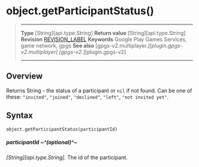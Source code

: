 # object.getParticipantStatus()

> --------------------- ------------------------------------------------------------------------------------------
> __Type__              [String][api.type.String]
> __Return value__      [String][api.type.String]
> __Revision__          [REVISION_LABEL](REVISION_URL)
> __Keywords__          Google Play Games Services, game network, gpgs
> __See also__          [gpgs-v2.multiplayer.*][plugin.gpgs-v2.multiplayer]
>                       [gpgs-v2.*][plugin.gpgs-v2]
> --------------------- ------------------------------------------------------------------------------------------

## Overview

Returns String - the status of a participant or `nil` if not found. Can be one of these: `"invited"`, `"joined"`, `"declined"`, `"left"`, `"not invited yet"`.

## Syntax

	object.getParticipantStatus(participantId)

##### participantId ~^(optional)^~
_[String][api.type.String]._ The id of the participant.